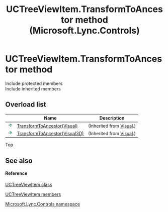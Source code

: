 ﻿---
title: UCTreeViewItem.TransformToAncestor method  (Microsoft.Lync.Controls)
TOCTitle: 'TransformToAncestor method '
ms:assetid: Overload:Microsoft.Lync.Controls.UCTreeViewItem.TransformToAncestor_DI_3_UC_OCS14MrefLyncWPF
ms:mtpsurl: https://msdn.microsoft.com/en-us/library/microsoft.lync.controls.uctreeviewitem.transformtoancestor_di_3_uc_ocs14mreflyncwpf(v=office.15)
ms:contentKeyID: 48601186
ms.date: 07/28/2014
mtps_version: v=office.15
f1_keywords:
- Microsoft.Lync.Controls.UCTreeViewItem.TransformToAncestor
dev_langs:
- CSharp
- JScript
- VB
- other
---

# UCTreeViewItem.TransformToAncestor method

Include protected members  
Include inherited members  

## Overload list

<table>
<thead>
<tr class="header">
<th> </th>
<th>Name</th>
<th>Description</th>
</tr>
</thead>
<tbody>
<tr class="odd">
<td><img src="images/Hh347903.pubmethod(Office.15).gif" title="Public method" alt="Public method" /></td>
<td><a href="http://msdn2.microsoft.com/en-us/library/ms608865">TransformToAncestor(Visual)</a></td>
<td>(Inherited from <a href="http://msdn2.microsoft.com/en-us/library/ms635637">Visual</a>.)</td>
</tr>
<tr class="even">
<td><img src="images/Hh347903.pubmethod(Office.15).gif" title="Public method" alt="Public method" /></td>
<td><a href="http://msdn2.microsoft.com/en-us/library/bb763975">TransformToAncestor(Visual3D)</a></td>
<td>(Inherited from <a href="http://msdn2.microsoft.com/en-us/library/ms635637">Visual</a>.)</td>
</tr>
</tbody>
</table>


Top

## See also

#### Reference

[UCTreeViewItem class](uctreeviewitem-class-microsoft-lync-controls_1.md)

[UCTreeViewItem members](uctreeviewitem-members-microsoft-lync-controls_1.md)

[Microsoft.Lync.Controls namespace](microsoft-lync-controls-namespace_1.md)

